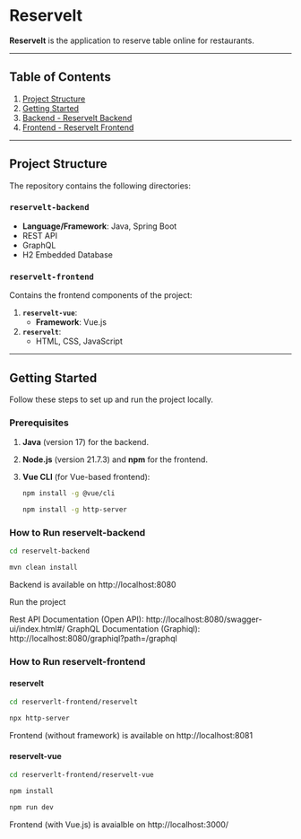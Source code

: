 # Reservelt

**Reservelt** is the application to reserve table online for restaurants.

---

## Table of Contents
1. [Project Structure](#project-structure)
2. [Getting Started](#getting-started)
3. [Backend - Reservelt Backend](#backend---reservelt-backend)
4. [Frontend - Reservelt Frontend](#frontend---reservelt-frontend)
---

## Project Structure

The repository contains the following directories:

### **`reservelt-backend`**
- **Language/Framework**: Java, Spring Boot
- REST API
- GraphQL
- H2 Embedded Database

### **`reservelt-frontend`**
Contains the frontend components of the project:
1. **`reservelt-vue`**:
   - **Framework**: Vue.js
2. **`reservelt`**:
   - HTML, CSS, JavaScript

---

## Getting Started

Follow these steps to set up and run the project locally.

### Prerequisites
1. **Java** (version 17) for the backend.
2. **Node.js** (version 21.7.3) and **npm** for the frontend.
3. **Vue CLI** (for Vue-based frontend):
   ```bash
   npm install -g @vue/cli
   ```

   ```bash
   npm install -g http-server
   ```

### How to Run reservelt-backend
```bash
cd reservelt-backend
```
```bash
mvn clean install
```

Backend is available on http://localhost:8080

Run the project

Rest API Documentation (Open API): http://localhost:8080/swagger-ui/index.html#/
GraphQL Documentation (Graphiql): http://localhost:8080/graphiql?path=/graphql

### How to Run reservelt-frontend
#### reservelt
```bash
cd reserverlt-frontend/reservelt
```
```bash
npx http-server
```

Frontend (without framework) is available on http://localhost:8081

#### reservelt-vue
```bash
cd reserverlt-frontend/reservelt-vue
```

```bash
npm install
```

```bash
npm run dev
```

Frontend (with Vue.js) is avaialble on http://localhost:3000/
